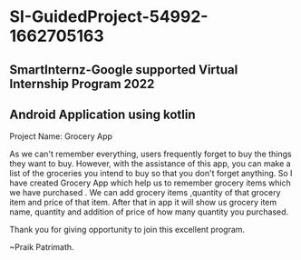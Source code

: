 ﻿# SI-GuidedProject-54992-1662705163

 SmartInternz-Google supported Virtual Internship Program 2022
--------------------------------------------------------------------------------------------------------
Android Application using kotlin 
---------------------------------------------------------------------------------------------------------

Project Name: Grocery App

As we can't remember everything, users frequently forget to buy the things they want to buy. However, with the assistance of this app, you can make a list of the groceries you intend to buy so that you don't forget anything.
So I have created Grocery App which help us to remember grocery items which we have purchased .
We can add grocery items ,quantity of that grocery item and  price of that item. After that in app it will show us grocery item name, quantity and addition of price of how many quantity you purchased.


Thank you for giving opportunity to join this excellent program.

~Praik Patrimath.

